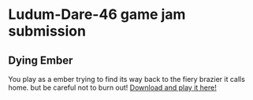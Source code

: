 # Ludum-Dare-46 game jam submission

## Dying Ember
You play as a ember trying to find its way back to the fiery brazier it calls home. but be careful not to burn out!
[Download and play it here!](https://gruset.itch.io/dying-ember)
